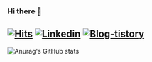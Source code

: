 ### Hi there 👋 

[![Hits](https://hits.seeyoufarm.com/api/count/incr/badge.svg?url=https%3A%2F%2Fgithub.com%2Fdhmin5693%2Fhit-counter&count_bg=%2379C83D&title_bg=%23555555&icon=&icon_color=%23E7E7E7&title=hits&edge_flat=false)](https://hits.seeyoufarm.com)
[![Linkedin](http://img.shields.io/badge/-LinkedIn-blue?style=plastic&logo=LinkedIn&link=https://www.linkedin.com/in/donghwi-min-2088951a3/)](https://www.linkedin.com/in/donghwi-min-2088951a3/)
[![Blog-tistory](http://img.shields.io/badge/-Blog-lightgray?style=plastic&logo=FF5722&link=https://private-space.tistory.com)](https://private-space.tistory.com)
---

![Anurag's GitHub stats](https://github-readme-stats.vercel.app/api?username=dhmin5693&show_icons=true)
